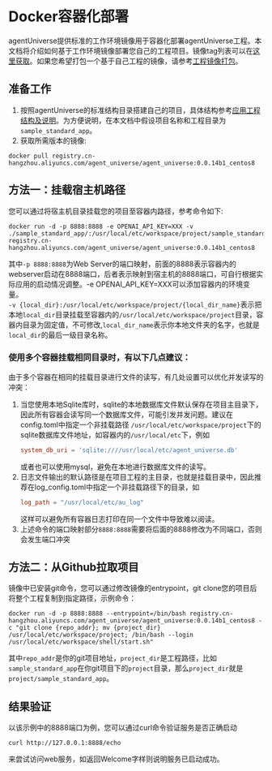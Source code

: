 # Docker容器化部署

agentUniverse提供标准的工作环境镜像用于容器化部署agentUniverse工程。本文档将介绍如何基于工作环境镜像部署您自己的工程项目。镜像tag列表可以在[这里获取](https://cr.console.aliyun.com/repository/cn-hangzhou/agent_universe/agent_universe/images)。如果您希望打包一个基于自己工程的镜像，请参考[工程镜像打包](./工程镜像打包.md)。

## 准备工作
1.  按照agentUniverse的标准结构目录搭建自己的项目，具体结构参考[应用工程结构及说明](../../../开始使用/1.标准应用工程结构说明.md)。为方便说明，在本文档中假设项目名称和工程目录为`sample_standard_app`。
2.  获取所需版本的镜像:
```shell
docker pull registry.cn-hangzhou.aliyuncs.com/agent_universe/agent_universe:0.0.14b1_centos8
```


## 方法一：挂载宿主机路径
您可以通过将宿主机目录挂载您的项目至容器内路径，参考命令如下:
```shell
docker run -d -p 8888:8888 -e OPENAI_API_KEY=XXX -v ./sample_standard_app/:/usr/local/etc/workspace/project/sample_standard_app registry.cn-hangzhou.aliyuncs.com/agent_universe/agent_universe:0.0.14b1_centos8
```
其中`-p 8888:8888`为Web Server的端口映射，前面的8888表示容器内的webserver启动在8888端口，后者表示映射到宿主机的8888端口，可自行根据实际应用的启动情况调整。-e OPENAI_API_KEY=XXX可以添加容器内的环境变量。  
`-v {local_dir}:/usr/local/etc/workspace/project/{local_dir_name}`表示把本地`local_dir`目录挂载至容器内的`/usr/local/etc/workspace/project`目录，容器内目录为固定值，不可修改,`local_dir_name`表示你本地文件夹的名字，也就是`local_dir`的最后一级目录名称。

### 使用多个容器挂载相同目录时，有以下几点建议：
由于多个容器在相同的挂载目录进行文件的读写，有几处设置可以优化并发读写的冲突：
1. 当您使用本地Sqlite库时，sqlite的本地数据库文件默认保存在项目主目录下，因此所有容器会读写同一个数据库文件，可能引发并发问题。建议在config.toml中指定一个非挂载路径 `/usr/local/etc/workspace/project`下的sqlite数据库文件地址，如容器内的`/usr/local/etc`下，例如
    ```toml
    system_db_uri = 'sqlite:////usr/local/etc/agent_universe.db'
    ```
    或者也可以使用mysql，避免在本地进行数据库文件的读写。
2. 日志文件输出的默认路径是在项目工程的主目录，也就是挂载目录中，因此推荐在log_config.toml中指定一个非挂载路径下的目录，如
    ```toml
    log_path = "/usr/local/etc/au_log"
    ```
    这样可以避免所有容器日志打印在同一个文件中导致难以阅读。
3. 上述命令的端口映射部分`8888:8888`需要将后面的8888修改为不同端口，否则会发生端口冲突  

## 方法二：从Github拉取项目
镜像中已安装git命令，您可以通过修改镜像的entrypoint，git clone您的项目后将整个工程复制到指定路径，示例命令：
```shell
docker run -d -p 8888:8888 --entrypoint=/bin/bash registry.cn-hangzhou.aliyuncs.com/agent_universe/agent_universe:0.0.14b1_centos8 -c "git clone {repo_addr}; mv {project_dir} /usr/local/etc/workspace/project; /bin/bash --login /usr/local/etc/workspace/shell/start.sh"
````

其中`repo_addr`是你的git项目地址，`project_dir`是工程路径，比如`sample_standard_app`在你git项目下的`project`目录，那么`project_dir`就是`project/sample_standard_app`。
## 结果验证
以该示例中的8888端口为例，您可以通过curl命令验证服务是否正确启动
```shell
curl http://127.0.0.1:8888/echo
```
来尝试访问web服务，如返回Welcome字样则说明服务已启动成功。

